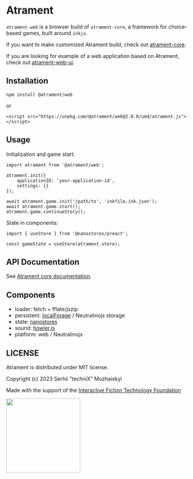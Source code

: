 # Atrament

`atrament-web` is a browser build of `atrament-core`, a framework for choice-based games, built around `inkjs`. 

If you want to make customized Atrament build, check out [atrament-core](https://github.com/technix/atrament-core).

If you are looking for example of a web application based on Atrament, check out [atrament-web-ui](https://github.com/technix/atrament-web-ui).

## Installation

```npm install @atrament/web```

or

```<script src="https://unpkg.com/@atrament/web@2.0.0/umd/atrament.js"></script>```

## Usage

Initialization and game start:
```
import atrament from '@atrament/web';

atrament.init({
    applicationID: 'your-application-id',
    settings: {}
});

await atrament.game.init('/path/to', 'inkfile.ink.json');
await atrament.game.start();
atrament.game.continueStory();
```

State in components:

```
import { useStore } from '@nanostores/preact';

const gameState = useStore(atrament.store);
```

## API Documentation

See [Atrament core documentation](https://github.com/technix/atrament-core/blob/master/README.md).

## Components

- loader: fetch + fflate/jszip
- persistent: [localForage](https://github.com/localForage/localForage) / Neutralinojs storage
- state: [nanostores](https://github.com/nanostores/nanostores)
- sound: [howler.js](https://github.com/goldfire/howler.js)
- platform: web / Neutralinojs

## LICENSE

Atrament is distributed under MIT license.

Copyright (c) 2023 Serhii "techniX" Mozhaiskyi

Made with the support of the [Interactive Fiction Technology Foundation](https://iftechfoundation.org/)

<img src="https://iftechfoundation.org/logo.svg" width="200px">